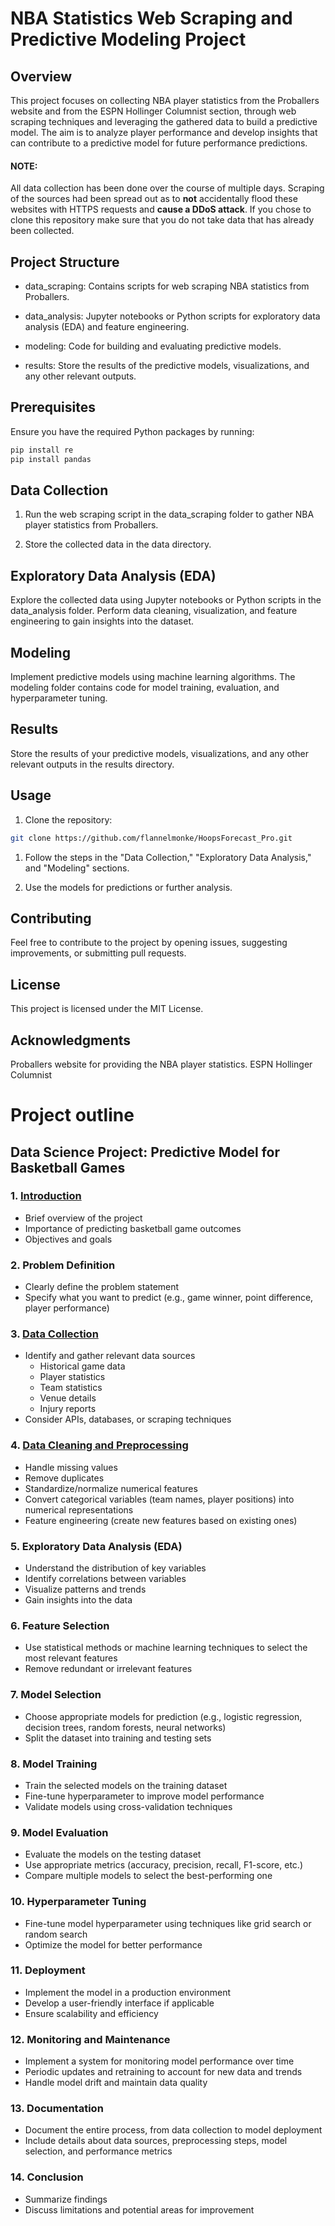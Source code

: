 # NBA Statistics Web Scraping and Predictive Modeling Project

## Overview

This project focuses on collecting NBA player statistics from the Proballers website and from the ESPN Hollinger Columnist section, through web scraping techniques and leveraging the gathered data to build a predictive model. The aim is to analyze player performance and develop insights that can contribute to a predictive model for future performance predictions.

#### NOTE:
All data collection has been done over the course of multiple days. Scraping of the sources had been spread out as to **not** accidentally flood these websites with HTTPS requests and **cause a DDoS attack**. If you chose to clone this repository make sure that you do not take data that has already been collected.

## Project Structure

- data_scraping: Contains scripts for web scraping NBA statistics from Proballers.

- data_analysis: Jupyter notebooks or Python scripts for exploratory data analysis (EDA) and feature engineering.

- modeling: Code for building and evaluating predictive models.

- results: Store the results of the predictive models, visualizations, and any other relevant outputs.

## Prerequisites

Ensure you have the required Python packages by running:

```bash
pip install re
pip install pandas
```

## Data Collection

1. Run the web scraping script in the data_scraping folder to gather NBA player statistics from Proballers.

2. Store the collected data in the data directory.

## Exploratory Data Analysis (EDA)

Explore the collected data using Jupyter notebooks or Python scripts in the data_analysis folder. Perform data cleaning, visualization, and feature engineering to gain insights into the dataset.
## Modeling

Implement predictive models using machine learning algorithms. The modeling folder contains code for model training, evaluation, and hyperparameter tuning.
## Results

Store the results of your predictive models, visualizations, and any other relevant outputs in the results directory.
## Usage

1. Clone the repository:

```bash
git clone https://github.com/flannelmonke/HoopsForecast_Pro.git
```
1. Follow the steps in the "Data Collection," "Exploratory Data Analysis," and "Modeling" sections.

2. Use the models for predictions or further analysis.

## Contributing

Feel free to contribute to the project by opening issues, suggesting improvements, or submitting pull requests.

## License

This project is licensed under the MIT License.

## Acknowledgments

Proballers website for providing the NBA player statistics.
ESPN Hollinger Columnist

# Project outline

## Data Science Project: Predictive Model for Basketball Games

### 1. [Introduction](./README.md)
   - Brief overview of the project
   - Importance of predicting basketball game outcomes
   - Objectives and goals

### 2. Problem Definition
   - Clearly define the problem statement
   - Specify what you want to predict (e.g., game winner, point difference, player performance)

### 3. [Data Collection](./1_Data_Collection/webscraping_notebook.ipynb)
   - Identify and gather relevant data sources
     - Historical game data
     - Player statistics
     - Team statistics
     - Venue details
     - Injury reports
   - Consider APIs, databases, or scraping techniques

### 4. [Data Cleaning and Preprocessing](./2_Data_Preprocessing/Data_Pre_Processing.ipynb)
   - Handle missing values
   - Remove duplicates
   - Standardize/normalize numerical features
   - Convert categorical variables (team names, player positions) into numerical representations
   - Feature engineering (create new features based on existing ones)

### 5. Exploratory Data Analysis (EDA)
   - Understand the distribution of key variables
   - Identify correlations between variables
   - Visualize patterns and trends
   - Gain insights into the data

### 6. Feature Selection
   - Use statistical methods or machine learning techniques to select the most relevant features
   - Remove redundant or irrelevant features

### 7. Model Selection
   - Choose appropriate models for prediction (e.g., logistic regression, decision trees, random forests, neural networks)
   - Split the dataset into training and testing sets

### 8. Model Training
   - Train the selected models on the training dataset
   - Fine-tune hyperparameter to improve model performance
   - Validate models using cross-validation techniques

### 9. Model Evaluation
   - Evaluate the models on the testing dataset
   - Use appropriate metrics (accuracy, precision, recall, F1-score, etc.)
   - Compare multiple models to select the best-performing one

### 10. Hyperparameter Tuning
   - Fine-tune model hyperparameter using techniques like grid search or random search
   - Optimize the model for better performance

### 11. Deployment
   - Implement the model in a production environment
   - Develop a user-friendly interface if applicable
   - Ensure scalability and efficiency

### 12. Monitoring and Maintenance
   - Implement a system for monitoring model performance over time
   - Periodic updates and retraining to account for new data and trends
   - Handle model drift and maintain data quality

### 13. Documentation
   - Document the entire process, from data collection to model deployment
   - Include details about data sources, preprocessing steps, model selection, and performance metrics

### 14. Conclusion
   - Summarize findings
   - Discuss limitations and potential areas for improvement
